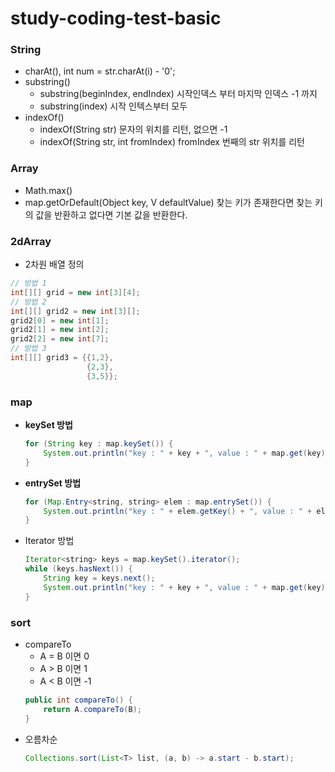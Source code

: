 # study-coding-test-basic

### String
- charAt(), int num = str.charAt(i) - '0';
- substring()
    - substring(beginIndex, endIndex)  시작인덱스 부터 마지막 인덱스 -1 까지
    - substring(index) 시작 인텍스부터 모두
- indexOf()
    - indexOf(String str) 문자의 위치를 리턴, 없으면 -1
    - indexOf(String str, int fromIndex) fromIndex 번째의 str 위치를 리턴
### Array
- Math.max()
- map.getOrDefault(Object key, V defaultValue) 찾는 키가 존재한다면 찾는 키의 값을 반환하고 없다면 기본 값을 반환한다.
### 2dArray
  - 2차원 배열 정의
  ~~~ java
  // 방법 1
  int[][] grid = new int[3][4];
  // 방법 2
  int[][] grid2 = new int[3][];
  grid2[0] = new int[1];
  grid2[1] = new int[2];
  grid2[2] = new int[7];
  // 방법 3
  int[][] grid3 = {{1,2},
                   {2,3},
                   {3,5}};
  ~~~
### map
- **keySet 방법**
  ~~~ java
  for (String key : map.keySet()) {
      System.out.println("key : " + key + ", value : " + map.get(key));
  }
  ~~~
- **entrySet 방법**
  ~~~ java
  for (Map.Entry<string, string> elem : map.entrySet()) {
      System.out.println("key : " + elem.getKey() + ", value : " + elem.getValue());
  }
  ~~~
- Iterator 방법
  ~~~ java
  Iterator<string> keys = map.keySet().iterator();
  while (keys.hasNext()) {
      String key = keys.next();
      System.out.println("key : " + key + ", value : " + map.get(key));
  }
  ~~~
### sort
- compareTo
  - A = B 이면 0
  - A > B 이면 1
  - A < B 이면 -1 
  ~~~ java
  public int compareTo() {
      return A.compareTo(B);
  }
  ~~~
- 오름차순 
  ~~~ java
  Collections.sort(List<T> list, (a, b) -> a.start - b.start);
  ~~~